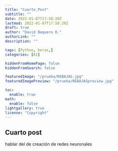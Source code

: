 ```yaml
---
title: "Cuarto_Post"
subtitle: ""
date: 2022-01-07T17:58:20Z
lastmod: 2022-01-07T17:58:20Z
draft: true
author: "David Baquero D."
authorLink: ""
description: ""

tags: [Python, keras,]
categories: [AI]

hiddenFromHomePage: false
hiddenFromSearch: false

featuredImage: "/prueba/REBAJAS.jpg"
featuredImagePreview: "/prueba/REBAJASpreview.jpg"

toc:
  enable: true
math:
  enable: false
lightgallery: true
license: "Copyright"
---
```


<!--more-->

## Cuarto post

hablar del de creación de redes neuronales
